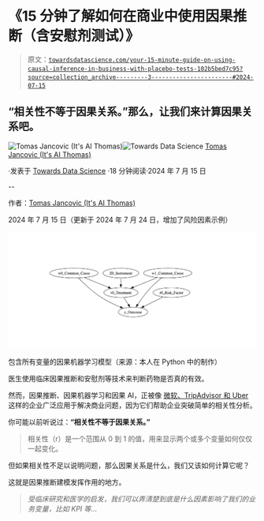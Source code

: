 # 《15 分钟了解如何在商业中使用因果推断（含安慰剂测试）》

> 原文：[`towardsdatascience.com/your-15-minute-guide-on-using-causal-inference-in-business-with-placebo-tests-102b5bed7c95?source=collection_archive---------3-----------------------#2024-07-15`](https://towardsdatascience.com/your-15-minute-guide-on-using-causal-inference-in-business-with-placebo-tests-102b5bed7c95?source=collection_archive---------3-----------------------#2024-07-15)

## “相关性不等于因果关系。”那么，让我们来计算因果关系吧。

[](https://medium.com/@itsaithomas?source=post_page---byline--102b5bed7c95--------------------------------)![Tomas Jancovic (It's AI Thomas)](https://medium.com/@itsaithomas?source=post_page---byline--102b5bed7c95--------------------------------)[](https://towardsdatascience.com/?source=post_page---byline--102b5bed7c95--------------------------------)![Towards Data Science](https://towardsdatascience.com/?source=post_page---byline--102b5bed7c95--------------------------------) [Tomas Jancovic (It's AI Thomas)](https://medium.com/@itsaithomas?source=post_page---byline--102b5bed7c95--------------------------------)

·发表于 [Towards Data Science](https://towardsdatascience.com/?source=post_page---byline--102b5bed7c95--------------------------------) ·18 分钟阅读·2024 年 7 月 15 日

--

作者：[Tomas Jancovic (It's AI Thomas)](https://medium.com/u/fbf5eb668bee?source=post_page---user_mention--102b5bed7c95--------------------------------)

2024 年 7 月 15 日（更新于 2024 年 7 月 24 日，增加了风险因素示例）

![](img/b25834279294444d02fa1cc4c0b6af4c.png)

包含所有变量的因果机器学习模型（来源：本人在 Python 中的制作）

医生使用临床因果推断和安慰剂等技术来判断药物是否真的有效。

然而，因果推断、因果机器学习和因果 AI，正被像 [微软、TripAdvisor 和 Uber](https://www.researchgate.net/publication/353908277_Causal_Inference_and_Machine_Learning_in_Practice_with_EconML_and_CausalML_Industrial_Use_Cases_at_Microsoft_TripAdvisor_Uber) 这样的企业广泛应用于解决商业问题，因为它们帮助企业突破简单的相关性分析。

你可能以前听说过：**“相关性不等于因果关系。”**

> 相关性（r）是一个范围从 0 到 1 的值，用来显示两个或多个变量如何仅仅一起变化。

但如果相关性不足以说明问题，那么因果关系是什么，我们又该如何计算它呢？

这就是因果推断建模发挥作用的地方。

> *受临床研究和医学的启发，我们可以弄清楚到底是什么因素影响了我们的业务变量，比如 KPI 等*…
